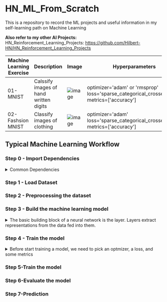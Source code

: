 # HN_ML_From_Scratch
This is a repository to record the ML projects and useful information in my self-learning path on Machine Learning

**Also refer to my other AI Projects:** \
HN_Reinforcement_Learning_Projects: https://github.com/Hilbert-HN/HN_Reinforcement_Learning_Projects

| Machine Learning Exercise | Description | Image | Hyperparameters |
| ------------------------- | ----------- | ----- | --------------- |
| 01-MNIST | Calssify images of hand written digits  | ![image](https://user-images.githubusercontent.com/40123599/170816078-14dfc2e2-9f5d-455c-a310-0ba33d47b9dd.png) | optimizer='adam' or 'rmsprop' <br />loss='sparse_categorical_crossentropy'<br />metrics=['accuracy']| 
| 02-Fashsion MNIST | Classify images of clothing |![image](https://user-images.githubusercontent.com/40123599/170819065-2cbcef21-973a-43dc-93cc-d7f04d4f0426.png)|optimizer='adam'<br />loss='sparse_categorical_crossentropy',<br />metrics=['accuracy']|

## Typical Machine Learning Workflow
### Step 0 - Import Dependencies
<details>
  <summary>Common Dependencies</summary>
  
  **Tensorflow**
  <pre>
  import tensorflow as tf
  print(tf.__version__)
  </pre>
  
  **Keras**
  <pre>
  from tensorflow import keras
  from tensorflow.keras import layers
  </pre>
  
  **Numpy & Matplotlib**
  <pre>
  import numpy as np
  #import matplotlib.pyplot as plt
  from matplotlib import pyplot as plt
  </pre>
  
</details>

### Step 1 - Load Dataset
### Step 2 - Preprocessing the dataset
### Step 3 - Build the machine learning model
<details>
  <summary>The basic building block of a neural network is the layer. Layers extract representations from the data fed into them.</summary>
  
  **Example**
  <pre>
  model = keras.Sequential([
                            layers.Flatten(input_shape = (28,28)),
                            layers.Dense (128, activation = 'relu'),
                            layers.Dense(10)
  ])
  </pre>
</details>

### Step 4 - Train the model
<details>
  <summary>Before start training a model, we need to pick an optmizer, a loss, and some metrics</summary>
  
  **Example**
  <pre>
  model.compile(optimizer='adam',
                loss=tf.keras.losses.SparseCategoricalCrossentropy(from_logits=True),
                metrics=['accuracy'])
  </pre>
  
  <details>
    <summary>Optimizer</summary>
  </details>
  
  <details>
    <summary>Loss</summary>
  </details>
  
  <details>
    <summary>Metrics</summary>
  </details>

</details>

### Step 5-Train the model
### Step 6-Evaluate the model
### Step 7-Prediction

